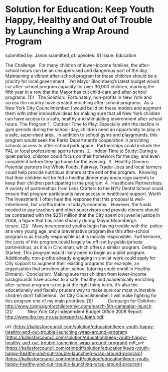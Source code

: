 # Solution for Education: Keep Youth Happy, Healthy and Out of Trouble by Launching a Wrap Around Program #

submitted by: Janos
submitted_dt: 
upvotes: 61
issue: Education

The Challenge:  For many children of lower-income families, the after-school hours can be an unsupervised and dangerous part of the day. Maintaining a vibrant after-school program for those children should be a priority for local government.   Yet Mayor Bloomberg’s latest budget would cut after-school program capacity for over 30,000 children, marking the fifth year in a row that the Mayor has cut child-care and after-school programs. [1]/  
The Solution:  Fortunately, non-profits in New York and across the country have created enriching after-school programs.  As a New York City Councilmember, I would build on these models and augment them with other innovative ideas for making sure that all New York children can have access to a safe, healthy and stimulating environment after school hours.
The Program
1.  Outdoor Time to Play: Especially with the decline in gym periods during the school-day, children need an opportunity to play in a safe, supervised area.  In addition to school gyms and playgrounds, this program would seek the Parks Department’s cooperation in providing schools access to after-school park space.  Partnerships could include the PAL or local professional sports teams.
2.  Indoor Time to Study: During a quiet period, children could focus on their homework for the day, and even complete it before they go home for the evening. 
3.  Healthy Dinners: Potential partners like Whole Foods, Fairway, Trader Joes and local farmers could help provide nutritious dinners at the end of the program.  Knowing that their children will be fed a healthy dinner may encourage parents to keep their children participating in the program.
4.  Healthcare Partnerships: A variety of partnerships from Lens Crafters to the NYU Dental School could ensure that program participants have access to healthcare support.
Worth The Investment: I often hear the response that this proposal is well-intentioned, but unaffordable in today’s economy.   However, the funds needed to pay teachers and other supervisors and provide dinners should be contrasted with the $251 million that the City spent on juvenile justice in 2008, a figure that has risen steadily during Mayor Bloomberg’s tenure. [2]/   Many incarcerated youths begin having trouble with the  police at a very young age, and a preventative program like this after-school program is as fiscally responsible as it is morally responsible.  Furthermore, the costs of this program could largely be off-set by public/private partnerships, as it is in Cincinnati, which offers a similar program.
Getting Started: This program would likely need to begin as a pilot program.  Additionally, non-profits already engaging in similar work could apply for City support to augment their existing programs (for example, an organization that provides after-school tutoring could enroll in Healthy Dinners). 
Conclusion:  Making sure that children from lower-income backgrounds have access to a safe, healthy and academically enriching after-school program is not just the right thing to do, it’s also the educationally and fiscally prudent way to make sure our most vulnerable children don’t fall behind.  As City Councilmember, I will make fighting for this program one of my main priorities.
[1]/            Campaign for Children: http://www.campaignforchildrennyc.com/march-5th-campaign-launch.
[2]/            New York City Independent Budget Office 2008 Report: http://www.ibo.nyc.ny.us/iboreports/JJpath.pdf

url: (https://kallosforcouncil.com/solution/education/keep-youth-happy-healthy-and-out-trouble-launching-wrap-around-program)[https://kallosforcouncil.com/solution/education/keep-youth-happy-healthy-and-out-trouble-launching-wrap-around-program]
pdf_url: [https://kallosforcouncil.com/printpdf/solution/education/keep-youth-happy-healthy-and-out-trouble-launching-wrap-around-program](https://kallosforcouncil.com/printpdf/solution/education/keep-youth-happy-healthy-and-out-trouble-launching-wrap-around-program)